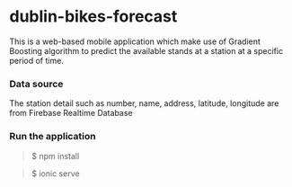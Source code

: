 # dublin-bikes-forecast

This is a web-based mobile application which make use of Gradient Boosting algorithm to predict the available stands at a station at a specific period of time.

### Data source
The station detail such as number, name, address, latitude, longitude are from Firebase Realtime Database

### Run the application
> $ npm install

> $ ionic serve
